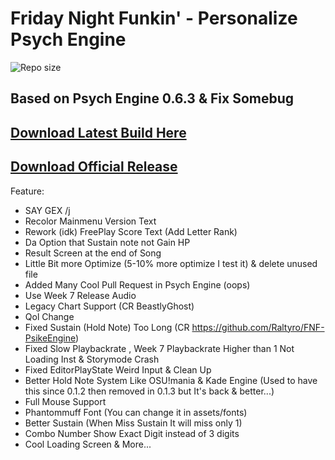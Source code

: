# Friday Night Funkin' - Personalize Psych Engine

![Repo size](https://img.shields.io/github/repo-size/APRO716/Personalize-PsychEngine)

Based on Psych Engine 0.6.3 & Fix Somebug
---------------------------------------------------------------------------
[Download Latest Build Here](https://github.com/APRO716/Personalize-PsychEngine/actions)
---------------------------------------------------------------------------
[Download Official Release](https://github.com/APRO716/Personalize-PsychEngine/releases)
---------------------------------------------------------------------------
Feature:
* SAY GEX /j
* Recolor Mainmenu Version Text
* Rework (idk) FreePlay Score Text (Add Letter Rank)
* Da Option that Sustain note not Gain HP
* Result Screen at the end of Song
* Little Bit more Optimize (5-10% more optimize I test it) & delete unused file
* Added Many Cool Pull Request in Psych Engine (oops)
* Use Week 7 Release Audio
* Legacy Chart Support (CR BeastlyGhost)
* Qol Change
* Fixed Sustain (Hold Note) Too Long (CR https://github.com/Raltyro/FNF-PsikeEngine)
* Fixed Slow Playbackrate , Week 7 Playbackrate Higher than 1 Not Loading Inst & Storymode Crash
* Fixed EditorPlayState Weird Input & Clean Up
* Better Hold Note System Like OSU!mania & Kade Engine (Used to have this since 0.1.2 then removed in 0.1.3 but It's back & better...)
* Full Mouse Support
* Phantommuff Font (You can change it in assets/fonts)
* Better Sustain (When Miss Sustain It will miss only 1)
* Combo Number Show Exact Digit instead of 3 digits
* Cool Loading Screen & More...